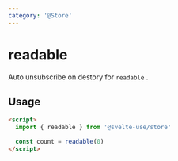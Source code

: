 ```yaml
---
category: '@Store'
---
```


# readable

Auto unsubscribe on destory for `readable` .

## Usage

```html
<script>
  import { readable } from '@svelte-use/store'

  const count = readable(0)
</script>
```
